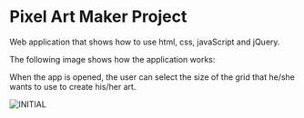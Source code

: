 # Pixel Art Maker Project

Web application that shows how to use html, css, javaScript and jQuery.  

The following image shows how the application works:

When the app is opened, the user can select the size of the grid that he/she wants to use to create his/her art.

![INITIAL](https://github.com/anferebu/PIXEL-ART/blob/master/Initial.jpg)
